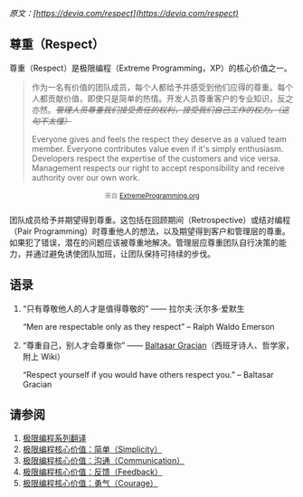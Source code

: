 _原文：[https://deviq.com/respect](https://deviq.com/respect)_

## 尊重（Respect）
尊重（Respect）是极限编程（Extreme Programming，XP）的核心价值之一。

>作为一名有价值的团队成员，每个人都给予并感受到他们应得的尊重。每个人都贡献价值，即使只是简单的热情。开发人员尊重客户的专业知识，反之亦然。_~~管理人员尊重我们接受责任的权利，接受我们自己工作的权力。（这句不太懂）~~_
>
>Everyone gives and feels the respect they deserve as a valued team member. Everyone contributes value even if it's simply enthusiasm. Developers respect the expertise of the customers and vice versa. Management respects our right to accept responsibility and receive authority over our own work.
<p style="text-align:center;margin-bottom:25px;color:gray"><small>来自 <a href="http://www.extremeprogramming.org/values.html">ExtremeProgramming.org</a></small></p>

团队成员给予并期望得到尊重。这包括在回顾期间（Retrospective）或结对编程（Pair Programming）时尊重他人的想法，以及期望得到客户和管理层的尊重。如果犯了错误，潜在的问题应该被尊重地解决。管理层应尊重团队自行决策的能力，并通过避免诱使团队加班，让团队保持可持续的步伐。

## 语录
1. “只有尊敬他人的人才是值得尊敬的” —— 拉尔夫·沃尔多·爱默生

    “Men are respectable only as they respect” – Ralph Waldo Emerson

2. “尊重自己，别人才会尊重你” —— [Baltasar Gracian](https://en.wikipedia.org/wiki/Baltasar_Graci%C3%A1n)（西班牙诗人、哲学家，附上 Wiki）

    “Respect yourself if you would have others respect you.” – Baltasar Gracian

## 请参阅
1. [极限编程系列翻译](https://zhangyue.xin/Articles/Content/55)
2. [极限编程核心价值：简单（Simplicity）](https://zhangyue.xin/Articles/Content/47)
3. [极限编程核心价值：沟通（Communication）](https://zhangyue.xin/Articles/Content/48)
4. [极限编程核心价值：反馈（Feedback）](https://zhangyue.xin/Articles/Content/49)
5. [极限编程核心价值：勇气（Courage）](https://zhangyue.xin/Articles/Content/54)